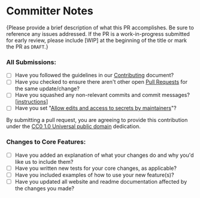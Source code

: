 # Committer Notes

{Please provide a brief description of what this PR accomplishes. Be sure to reference any issues addressed. If the PR is a work-in-progress submitted for early review, please include [WIP] at the beginning of the title or mark the PR as `DRAFT`.}

### All Submissions:

- [ ] Have you followed the guidelines in our [Contributing](https://github.com/metaschema-framework/metaschema-modules/blob/main/CONTRIBUTING.md) document?
- [ ] Have you checked to ensure there aren't other open [Pull Requests](https://github.com/metaschema-framework/metaschema-modules/pulls) for the same update/change?
- [ ] Have you squashed any non-relevant commits and commit messages? \[[instructions](https://git-scm.com/book/en/v2/Git-Tools-Rewriting-History)\]
- [ ] Have you set "[Allow edits and access to secrets by maintainers](https://docs.github.com/en/pull-requests/collaborating-with-pull-requests/working-with-forks/allowing-changes-to-a-pull-request-branch-created-from-a-fork)"?

By submitting a pull request, you are agreeing to provide this contribution under the [CC0 1.0 Universal public domain](https://creativecommons.org/publicdomain/zero/1.0/) dedication.

### Changes to Core Features:

- [ ] Have you added an explanation of what your changes do and why you'd like us to include them?
- [ ] Have you written new tests for your core changes, as applicable?
- [ ] Have you included examples of how to use your new feature(s)?
- [ ] Have you updated all website and readme documentation affected by the changes you made?
